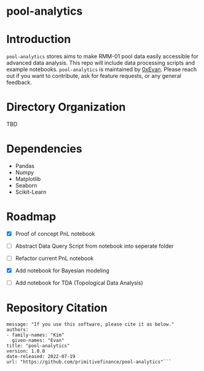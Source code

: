 # pool-analytics


# Introduction
`pool-analytics` stores aims to make RMM-01 pool data easily accessible for advanced data analysis. This repo will include data processing scripts and example notebooks. `pool-analytics` is maintained by [0xEvan](https://twitter.com/evandekim). Please reach out if you want to contribute, ask for feature requests, or any general feedback.

# Directory Organization
TBD

# Dependencies
* Pandas
* Numpy
* Matplotlib
* Seaborn
* Scikit-Learn

# Roadmap
- [x] Proof of concept PnL notebook
- [ ] Abstract Data Query Script from notebook into seperate folder
- [ ] Refactor current PnL notebook
- [x] Add notebook for Bayesian modeling
- [ ] Add notebook for TDA (Topological Data Analysis)


# Repository Citation
```
message: "If you use this software, please cite it as below."
authors:
- family-names: "Kim"
  given-names: "Evan"
title: "pool-analytics"
version: 1.0.0
date-released: 2022-07-19
url: "https://github.com/primitivefinance/pool-analytics"```
